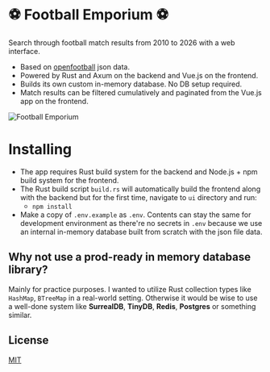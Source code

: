 # ⚽ Football Emporium ⚽

Search through football match results from 2010 to 2026 with a web interface.
* Based on [openfootball](https://github.com/openfootball) json data.
* Powered by Rust and Axum on the backend and Vue.js on the frontend.
* Builds its own custom in-memory database. No DB setup required.
* Match results can be filtered cumulatively and paginated from the Vue.js app on the frontend.

![Football Emporium](https://github.com/burumdev/football-search-axum-vuejs/blob/main/screenshot.jpg)

# Installing

* The app requires Rust build system for the backend and Node.js + npm build system for the frontend.
* The Rust build script `build.rs` will automatically build the frontend along with the backend but for the first time, navigate to `ui` directory and run:
  * `npm install`
* Make a copy of `.env.example` as `.env`. Contents can stay the same for development environment as there're no secrets in `.env` because we use an internal in-memory database built from scratch with the json file data.

## Why not use a prod-ready in memory database library?

Mainly for practice purposes. I wanted to utilize Rust collection types like `HashMap`, `BTreeMap` in a real-world setting. Otherwise it would be wise to use a well-done system like **SurrealDB**, **TinyDB**, **Redis**, **Postgres** or something similar.

## License

[MIT](https://choosealicense.com/licenses/mit/)
